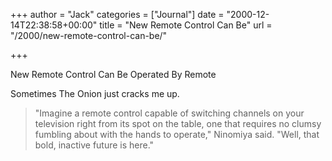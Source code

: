 +++
author = "Jack"
categories = ["Journal"]
date = "2000-12-14T22:38:58+00:00"
title = "New Remote Control Can Be"
url = "/2000/new-remote-control-can-be/"

+++

<span class="removed_link" title="http://www.theonion.com/onion3104/newremote.html">New Remote Control Can Be Operated By Remote</span>

Sometimes The Onion just cracks me up.
  


> "Imagine a remote control capable of switching channels on your television right from its spot on the table, one that requires no clumsy fumbling about with the hands to operate," Ninomiya said. "Well, that bold, inactive future is here."

  
>
